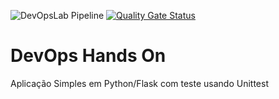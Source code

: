 ![DevOpsLab Pipeline](https://github.com/github/docs/actions/workflows/pipeline.yml/badge.svg?branch=main) [![Quality Gate Status](https://sonarcloud.io/api/project_badges/measure?project=rm345128_devopslab&metric=alert_status)](https://sonarcloud.io/summary/new_code?id=rm345128_devopslab)

# DevOps Hands On
Aplicação Simples em Python/Flask com teste usando Unittest